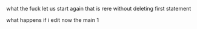 what the fuck
let us start again
that is rere without deleting first statement

what happens if i edit now the main 1
